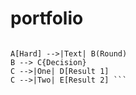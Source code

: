 # portfolio

``` flowchart LR

A[Hard] -->|Text| B(Round)
B --> C{Decision}
C -->|One| D[Result 1]
C -->|Two| E[Result 2] ```